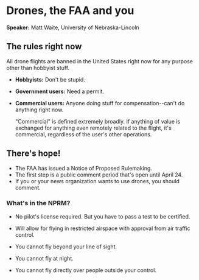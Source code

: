 # Drones, the FAA and you #

**Speaker:** Matt Waite, University of Nebraska-Lincoln

## The rules right now ##

All drone flights are banned in the United States right now for any purpose
other than hobbyist stuff.

* **Hobbyists:** Don't be stupid.

* **Government users:** Need a permit.

* **Commercial users:** Anyone doing stuff for compensation--can't do anything
  right now.

  "Commercial" is defined extremely broadly. If anything of value is exchanged
  for anything even remotely related to the flight, it's commercial, regardless
  of the user's other operations.

## There's hope! ##

* The FAA has issued a Notice of Proposed Rulemaking.
* The first step is a public comment period that's open until April 24.
* If you or your news organization wants to use drones, you should comment.

### What's in the NPRM? ###

* No pilot's license required. But you have to pass a test to be certified.

* Will allow for flying in restricted airspace with approval from air traffic
  control.

* You cannot fly beyond your line of sight.

* You cannot fly at night.

* You cannot fly directly over people outside your control.
